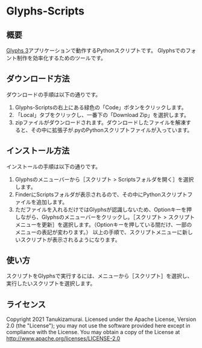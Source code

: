 # Glyphs-Scripts

## 概要 
[Glyphs 3](https://glyphsapp.com/)アプリケーションで動作するPythonスクリプトです。
Glyphsでのフォント制作を効率化するためのツールです。


## ダウンロード方法
ダウンロードの手順は以下の通りです。
1. Glyphs-Scriptsの右上にある緑色の「Code」ボタンをクリックします。
2. 「Local」タブをクリックし、一番下の「Download Zip」を選択します。
3. zipファイルがダウンロードされます。ダウンロードしたファイルを解凍すると、その中に拡張子が.pyのPythonスクリプトファイルが入っています。

## インストール方法
インストールの手順は以下の通りです。
1. Glyphsのメニューバーから［スクリプト > Scriptsフォルダを開く］を選択します。
2. FinderにScriptsフォルダが表示されるので、その中にPythonスクリプトファイルを追加します。
3. ただファイルを入れるだけではGlyphsが認識しないため、Optionキーを押しながら、Glyphsのメニューバーをクリックし。［スクリプト > スクリプトメニューを更新］を選択します。（Optionキーを押している間だけ、一部のメニューの表記が変わります。）
以上の手順で、スクリプトメニューに新しいスクリプトが表示されるようになります。
 
## 使い方
スクリプトをGlyphsで実行するには、メニューから［スクリプト］を選択し、実行したいスクリプトを選択します。

## ライセンス
Copyright 2021 Tanukizamurai. 
Licensed under the Apache License, Version 2.0 (the "License"); you may not use the software provided here except in compliance with the License. You may obtain a copy of the License at 
http://www.apache.org/licenses/LICENSE-2.0